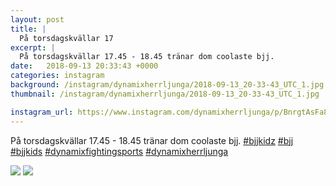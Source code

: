 ```yaml
---
layout: post
title: |
  På torsdagskvällar 17
excerpt: |
  På torsdagskvällar 17.45 - 18.45 tränar dom coolaste bjj.     
date:   2018-09-13 20:33:43 +0000
categories: instagram
background: /instagram/dynamixherrljunga/2018-09-13_20-33-43_UTC_1.jpg
thumbnail: /instagram/dynamixherrljunga/2018-09-13_20-33-43_UTC_1.jpg

instagram_url: https://www.instagram.com/dynamixherrljunga/p/BnrgtAsFa89
---
```

På torsdagskvällar 17.45 - 18.45 tränar dom coolaste bjj. [#bjjkidz](https://www.instagram.com/explore/tags/bjjkidz/) [#bjj](https://www.instagram.com/explore/tags/bjj/) [#bjjkids](https://www.instagram.com/explore/tags/bjjkids/) [#dynamixfightingsports](https://www.instagram.com/explore/tags/dynamixfightingsports/) [#dynamixherrljunga](https://www.instagram.com/explore/tags/dynamixherrljunga/)



<img src='{{ site.baseurl }}/instagram/dynamixherrljunga/2018-09-13_20-33-43_UTC_1.jpg' class='img-fluid' />


<img src='{{ site.baseurl }}/instagram/dynamixherrljunga/2018-09-13_20-33-43_UTC_2.jpg' class='img-fluid' />
